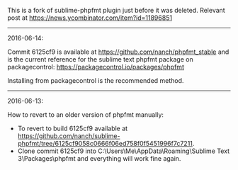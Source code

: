 This is a fork of sublime-phpfmt plugin just before it was deleted. Relevant post at https://news.ycombinator.com/item?id=11896851

---

2016-06-14: 

Commit 6125cf9 is available at https://github.com/nanch/phpfmt_stable and is the current reference for the sublime text phpfmt package on packagecontrol: https://packagecontrol.io/packages/phpfmt

Installing from packagecontrol is the recommended method.




---

2016-06-13:

How to revert to an older version of phpfmt manually:
- To revert to build 6125cf9 available at https://github.com/nanch/sublime-phpfmt/tree/6125cf9058c0666f06ed758f0f5451996f7c7211.
- Clone commit 6125cf9 into C:\Users\Me\AppData\Roaming\Sublime Text 3\Packages\phpfmt and everything will work fine again.

